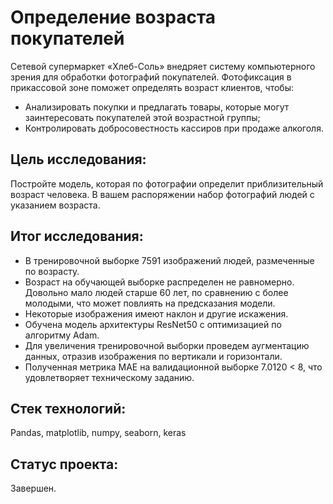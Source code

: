 # Определение возраста покупателей

Сетевой супермаркет «Хлеб-Соль» внедряет систему компьютерного зрения для обработки фотографий покупателей. Фотофиксация в прикассовой зоне поможет определять возраст клиентов, чтобы:

* Анализировать покупки и предлагать товары, которые могут заинтересовать покупателей этой возрастной группы;
* Контролировать добросовестность кассиров при продаже алкоголя.

## Цель исследования:

Постройте модель, которая по фотографии определит приблизительный возраст человека. В вашем распоряжении набор фотографий людей с указанием возраста.

## Итог исследования:

- В тренировочной выборке 7591 изображений людей, размеченные по возрасту.
- Возраст на обучающей выборке распределен не равномерно. Довольно мало людей старше 60 лет, по сравнению с более молодыми, что может повлиять на предсказания модели.
- Некоторые изображения имеют наклон и другие искажения.
- Обучена модель архитектуры ResNet50 с оптимизацией по алгоритму Adam. 
- Для увеличения тренировочной выборки проведем аугментацию данных, отразив изображения по вертикали и горизонтали.
- Полученная метрика MAE на валидационной выборке 7.0120 <  8, что удовлетворяет техническому заданию.

## Стек технологий:

Pandas, matplotlib, numpy, seaborn, keras

## Статус проекта:

Завершен.